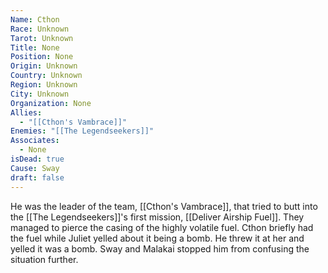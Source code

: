 ```yaml
---
Name: Cthon
Race: Unknown
Tarot: Unknown
Title: None
Position: None
Origin: Unknown
Country: Unknown
Region: Unknown
City: Unknown
Organization: None
Allies:
  - "[[Cthon's Vambrace]]"
Enemies: "[[The Legendseekers]]"
Associates:
  - None
isDead: true
Cause: Sway
draft: false
---
```

He was the leader of the team, [[Cthon's Vambrace]], that tried to butt into the [[The Legendseekers]]'s first mission, [[Deliver Airship Fuel]]. They managed to pierce the casing of the highly volatile fuel. Cthon briefly had the fuel while Juliet yelled about it being a bomb. He threw it at her and yelled it was a bomb. Sway and Malakai stopped him from confusing the situation further. 